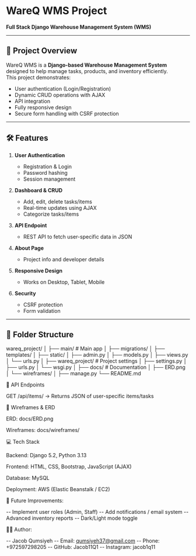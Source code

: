 # WareQ WMS Project
**Full Stack Django Warehouse Management System (WMS)**

---

## 🚀 Project Overview
WareQ WMS is a **Django-based Warehouse Management System** designed to help manage tasks, products, and inventory efficiently.  
This project demonstrates:  
- User authentication (Login/Registration)  
- Dynamic CRUD operations with AJAX  
- API integration  
- Fully responsive design  
- Secure form handling with CSRF protection  

---

## 🛠 Features
1. **User Authentication**
   - Registration & Login
   - Password hashing
   - Session management

2. **Dashboard & CRUD**
   - Add, edit, delete tasks/items
   - Real-time updates using AJAX
   - Categorize tasks/items

3. **API Endpoint**
   - REST API to fetch user-specific data in JSON

4. **About Page**
   - Project info and developer details

5. **Responsive Design**
   - Works on Desktop, Tablet, Mobile

6. **Security**
   - CSRF protection
   - Form validation

---

## 📂 Folder Structure
wareq_project/
│
├── main/ # Main app
│ ├── migrations/
│ ├── templates/
│ ├── static/
│ ├── admin.py
│ ├── models.py
│ ├── views.py
│ └── urls.py
│
├── wareq_project/ # Project settings
│ ├── settings.py
│ ├── urls.py
│ └── wsgi.py
│
├── docs/ # Documentation
│ ├── ERD.png
│ └── wireframes/
│
├── manage.py
└── README.md

🔗 API Endpoints

GET /api/items/ → Returns JSON of user-specific items/tasks

📌 Wireframes & ERD

ERD: docs/ERD.png

Wireframes: docs/wireframes/

💻 Tech Stack

Backend: Django 5.2, Python 3.13

Frontend: HTML, CSS, Bootstrap, JavaScript (AJAX)

Database: MySQL

Deployment: AWS (Elastic Beanstalk / EC2)


📝 Future Improvements:

-- Implement user roles (Admin, Staff)
-- Add notifications / email system
-- Advanced inventory reports
-- Dark/Light mode toggle


👨‍💻 Author:

-- Jacob Qumsiyeh
-- Email: qumsiyeh37@gmail.com
-- Phone: +972597298205
-- GitHub: Jacob11Q1
-- Instagram: jacob1q11
